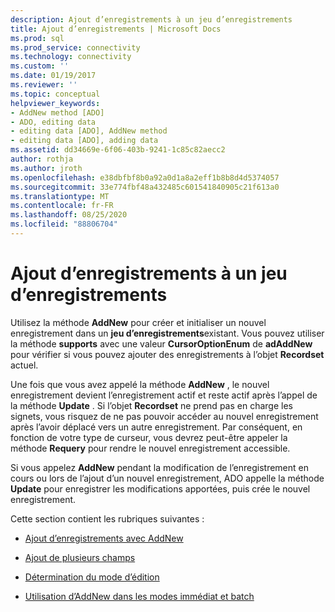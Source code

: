 ```yaml
---
description: Ajout d’enregistrements à un jeu d’enregistrements
title: Ajout d’enregistrements | Microsoft Docs
ms.prod: sql
ms.prod_service: connectivity
ms.technology: connectivity
ms.custom: ''
ms.date: 01/19/2017
ms.reviewer: ''
ms.topic: conceptual
helpviewer_keywords:
- AddNew method [ADO]
- ADO, editing data
- editing data [ADO], AddNew method
- editing data [ADO], adding data
ms.assetid: dd34669e-6f06-403b-9241-1c85c82aecc2
author: rothja
ms.author: jroth
ms.openlocfilehash: e38dbfbf8b0a92a0d1a8a2eff1b8b8d4d5374057
ms.sourcegitcommit: 33e774fbf48a432485c601541840905c21f613a0
ms.translationtype: MT
ms.contentlocale: fr-FR
ms.lasthandoff: 08/25/2020
ms.locfileid: "88806704"
---
```

# <a name="adding-records-to-a-recordset"></a>Ajout d’enregistrements à un jeu d’enregistrements
Utilisez la méthode **AddNew** pour créer et initialiser un nouvel enregistrement dans un **jeu d’enregistrements**existant. Vous pouvez utiliser la méthode **supports** avec une valeur **CursorOptionEnum** de **adAddNew** pour vérifier si vous pouvez ajouter des enregistrements à l’objet **Recordset** actuel.

 Une fois que vous avez appelé la méthode **AddNew** , le nouvel enregistrement devient l’enregistrement actif et reste actif après l’appel de la méthode **Update** . Si l’objet **Recordset** ne prend pas en charge les signets, vous risquez de ne pas pouvoir accéder au nouvel enregistrement après l’avoir déplacé vers un autre enregistrement. Par conséquent, en fonction de votre type de curseur, vous devrez peut-être appeler la méthode **Requery** pour rendre le nouvel enregistrement accessible.

 Si vous appelez **AddNew** pendant la modification de l’enregistrement en cours ou lors de l’ajout d’un nouvel enregistrement, ADO appelle la méthode **Update** pour enregistrer les modifications apportées, puis crée le nouvel enregistrement.

 Cette section contient les rubriques suivantes :

-   [Ajout d’enregistrements avec AddNew](./adding-records-using-addnew.md)

-   [Ajout de plusieurs champs](./adding-multiple-fields.md)

-   [Détermination du mode d’édition](./determining-edit-mode.md)

-   [Utilisation d’AddNew dans les modes immédiat et batch](./using-addnew-in-immediate-and-batch-modes.md)